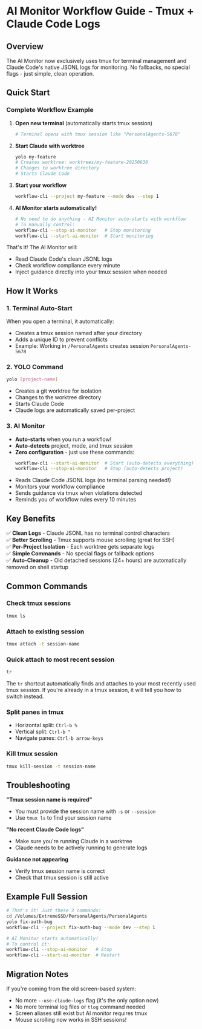 # AI Monitor Workflow Guide - Tmux + Claude Code Logs

## Overview
The AI Monitor now exclusively uses tmux for terminal management and Claude Code's native JSONL logs for monitoring. No fallbacks, no special flags - just simple, clean operation.

## Quick Start

### Complete Workflow Example

1. **Open new terminal** (automatically starts tmux session)
   ```bash
   # Terminal opens with tmux session like "PersonalAgents-5678"
   ```

2. **Start Claude with worktree**
   ```bash
   yolo my-feature
   # Creates worktree: worktrees/my-feature-20250630
   # Changes to worktree directory
   # Starts Claude Code
   ```

3. **Start your workflow**
   ```bash
   workflow-cli --project my-feature --mode dev --step 1
   ```

4. **AI Monitor starts automatically!**
   ```bash
   # No need to do anything - AI Monitor auto-starts with workflow
   # To manually control:
   workflow-cli --stop-ai-monitor   # Stop monitoring
   workflow-cli --start-ai-monitor  # Start monitoring
   ```

That's it! The AI Monitor will:
- Read Claude Code's clean JSONL logs
- Check workflow compliance every minute
- Inject guidance directly into your tmux session when needed

## How It Works

### 1. Terminal Auto-Start
When you open a terminal, it automatically:
- Creates a tmux session named after your directory
- Adds a unique ID to prevent conflicts
- Example: Working in `/PersonalAgents` creates session `PersonalAgents-5678`

### 2. YOLO Command
```bash
yolo [project-name]
```
- Creates a git worktree for isolation
- Changes to the worktree directory
- Starts Claude Code
- Claude logs are automatically saved per-project

### 3. AI Monitor
- **Auto-starts** when you run a workflow!
- **Auto-detects** project, mode, and tmux session
- **Zero configuration** - just use these commands:
  ```bash
  workflow-cli --start-ai-monitor  # Start (auto-detects everything)
  workflow-cli --stop-ai-monitor   # Stop (auto-detects project)
  ```
- Reads Claude Code JSONL logs (no terminal parsing needed!)
- Monitors your workflow compliance
- Sends guidance via tmux when violations detected
- Reminds you of workflow rules every 10 minutes

## Key Benefits

✅ **Clean Logs** - Claude JSONL has no terminal control characters  
✅ **Better Scrolling** - Tmux supports mouse scrolling (great for SSH)  
✅ **Per-Project Isolation** - Each worktree gets separate logs  
✅ **Simple Commands** - No special flags or fallback options  
✅ **Auto-Cleanup** - Old detached sessions (24+ hours) are automatically removed on shell startup  

## Common Commands

### Check tmux sessions
```bash
tmux ls
```

### Attach to existing session
```bash
tmux attach -t session-name
```

### Quick attach to most recent session
```bash
tr
```
The `tr` shortcut automatically finds and attaches to your most recently used tmux session. If you're already in a tmux session, it will tell you how to switch instead.

### Split panes in tmux
- Horizontal split: `Ctrl-b %`
- Vertical split: `Ctrl-b "`
- Navigate panes: `Ctrl-b arrow-keys`

### Kill tmux session
```bash
tmux kill-session -t session-name
```

## Troubleshooting

**"Tmux session name is required"**
- You must provide the session name with `-s` or `--session`
- Use `tmux ls` to find your session name

**"No recent Claude Code logs"**
- Make sure you're running Claude in a worktree
- Claude needs to be actively running to generate logs

**Guidance not appearing**
- Verify tmux session name is correct
- Check that tmux session is still active

## Example Full Session

```bash
# That's it! Just these 3 commands:
cd /Volumes/ExtremeSSD/PersonalAgents/PersonalAgents
yolo fix-auth-bug
workflow-cli --project fix-auth-bug --mode dev --step 1

# AI Monitor starts automatically!
# To control it:
workflow-cli --stop-ai-monitor   # Stop
workflow-cli --start-ai-monitor  # Restart
```

## Migration Notes

If you're coming from the old screen-based system:
- No more `--use-claude-logs` flag (it's the only option now)
- No more terminal log files or `tlog` command needed
- Screen aliases still exist but AI monitor requires tmux
- Mouse scrolling now works in SSH sessions!